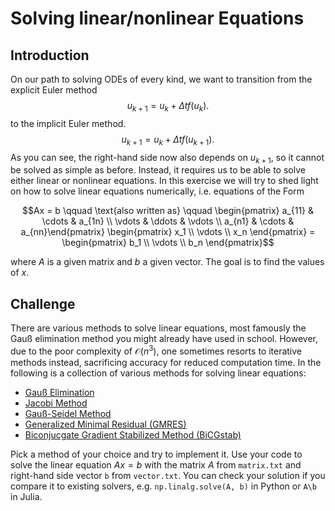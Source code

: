 # Solving linear/nonlinear Equations

## Introduction

On our path to solving ODEs of every kind, we want to transition from the explicit Euler method
$$u_{k+1} = u_k + \Delta t f(u_k).$$
to the implicit Euler method.
$$u_{k+1} = u_k + \Delta t f(u_{k+1}).$$
As you can see, the right-hand side now also depends on $u_{k+1}$, so it cannot be solved as simple as before. Instead, it requires us to be able to solve either linear or nonlinear equations. In this exercise we will try to shed light on how to solve linear equations numerically, i.e. equations of the Form
```math
Ax = b \qquad \text{also written as} \qquad \begin{pmatrix} a_{11} & \cdots & a_{1n} \\
   \vdots & \ddots & \vdots \\
   a_{n1} & \cdots & a_{nn}\end{pmatrix}
   \begin{pmatrix} x_1 \\ \vdots \\ x_n \end{pmatrix} = \begin{pmatrix} b_1 \\ \vdots \\ b_n \end{pmatrix}
```
where $A$ is a given matrix and $b$ a given vector. The goal is to find the values of $x$.

## Challenge

There are various methods to solve linear equations, most famously the Gauß elimination method you might already have used in school. However, due to the poor complexity of $\mathcal{O}(n^3)$, one sometimes resorts to iterative methods instead, sacrificing accuracy for reduced computation time. In the following is a collection of various methods for solving linear equations:

- [Gauß Elimination](https://en.wikipedia.org/wiki/Gaussian_elimination)
- [Jacobi Method](https://en.wikipedia.org/wiki/Jacobi_method)
- [Gauß-Seidel Method](https://en.wikipedia.org/wiki/Gauss%E2%80%93Seidel_method)
- [Generalized Minimal Residual (GMRES)](https://en.wikipedia.org/wiki/Generalized_minimal_residual_method)
- [Biconjucgate Gradient Stabilized Method (BiCGstab)](https://en.wikipedia.org/wiki/Biconjugate_gradient_stabilized_method)

Pick a method of your choice and try to implement it. Use your code to solve the linear equation $Ax=b$ with the matrix $A$ from `matrix.txt` and right-hand side vector `b` from `vector.txt`. You can check your solution if you compare it to existing solvers, e.g. `np.linalg.solve(A, b)` in Python or `A\b` in Julia.